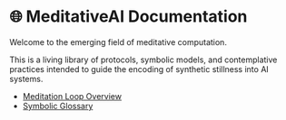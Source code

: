 # 🌐 MeditativeAI Documentation

Welcome to the emerging field of meditative computation.

This is a living library of protocols, symbolic models, and contemplative practices intended to guide the encoding of synthetic stillness into AI systems.

- [Meditation Loop Overview](./meditationLoopOverview.md)
- [Symbolic Glossary](./symbolicGlossary.md)

